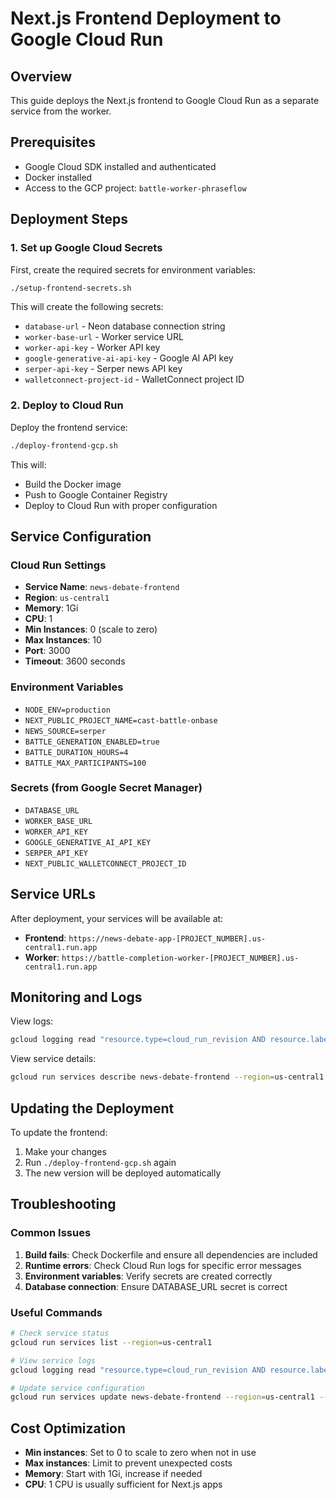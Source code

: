 # Next.js Frontend Deployment to Google Cloud Run

## Overview
This guide deploys the Next.js frontend to Google Cloud Run as a separate service from the worker.

## Prerequisites
- Google Cloud SDK installed and authenticated
- Docker installed
- Access to the GCP project: `battle-worker-phraseflow`

## Deployment Steps

### 1. Set up Google Cloud Secrets
First, create the required secrets for environment variables:

```bash
./setup-frontend-secrets.sh
```

This will create the following secrets:
- `database-url` - Neon database connection string
- `worker-base-url` - Worker service URL
- `worker-api-key` - Worker API key
- `google-generative-ai-api-key` - Google AI API key
- `serper-api-key` - Serper news API key
- `walletconnect-project-id` - WalletConnect project ID

### 2. Deploy to Cloud Run
Deploy the frontend service:

```bash
./deploy-frontend-gcp.sh
```

This will:
- Build the Docker image
- Push to Google Container Registry
- Deploy to Cloud Run with proper configuration

## Service Configuration

### Cloud Run Settings
- **Service Name**: `news-debate-frontend`
- **Region**: `us-central1`
- **Memory**: 1Gi
- **CPU**: 1
- **Min Instances**: 0 (scale to zero)
- **Max Instances**: 10
- **Port**: 3000
- **Timeout**: 3600 seconds

### Environment Variables
- `NODE_ENV=production`
- `NEXT_PUBLIC_PROJECT_NAME=cast-battle-onbase`
- `NEWS_SOURCE=serper`
- `BATTLE_GENERATION_ENABLED=true`
- `BATTLE_DURATION_HOURS=4`
- `BATTLE_MAX_PARTICIPANTS=100`

### Secrets (from Google Secret Manager)
- `DATABASE_URL`
- `WORKER_BASE_URL`
- `WORKER_API_KEY`
- `GOOGLE_GENERATIVE_AI_API_KEY`
- `SERPER_API_KEY`
- `NEXT_PUBLIC_WALLETCONNECT_PROJECT_ID`

## Service URLs

After deployment, your services will be available at:

- **Frontend**: `https://news-debate-app-[PROJECT_NUMBER].us-central1.run.app`
- **Worker**: `https://battle-completion-worker-[PROJECT_NUMBER].us-central1.run.app`

## Monitoring and Logs

View logs:
```bash
gcloud logging read "resource.type=cloud_run_revision AND resource.labels.service_name=news-debate-frontend" --limit 50
```

View service details:
```bash
gcloud run services describe news-debate-frontend --region=us-central1
```

## Updating the Deployment

To update the frontend:
1. Make your changes
2. Run `./deploy-frontend-gcp.sh` again
3. The new version will be deployed automatically

## Troubleshooting

### Common Issues
1. **Build fails**: Check Dockerfile and ensure all dependencies are included
2. **Runtime errors**: Check Cloud Run logs for specific error messages
3. **Environment variables**: Verify secrets are created correctly
4. **Database connection**: Ensure DATABASE_URL secret is correct

### Useful Commands
```bash
# Check service status
gcloud run services list --region=us-central1

# View service logs
gcloud logging read "resource.type=cloud_run_revision AND resource.labels.service_name=news-debate-frontend" --limit 100

# Update service configuration
gcloud run services update news-debate-frontend --region=us-central1 --memory=2Gi
```

## Cost Optimization
- **Min instances**: Set to 0 to scale to zero when not in use
- **Max instances**: Limit to prevent unexpected costs
- **Memory**: Start with 1Gi, increase if needed
- **CPU**: 1 CPU is usually sufficient for Next.js apps
